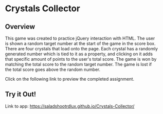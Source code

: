# Crystals Collector

## Overview

This game was created to practice jQuery interaction with HTML. The user is shown a random target number at the start of the game in the score box. There are four crystals that load onto the page. Each crystal has a randomly generated number which is tied to it as a property, and clicking on it adds that specific amount of points to the user's total score. The game is won by matching the total score to the random target number. The game is lost if the total score goes above the random number.


Click on the following link to preview the completed assignment.

## Try it Out!

Link to app: https://saladshootrdlux.github.io/Crystals-Collector/
